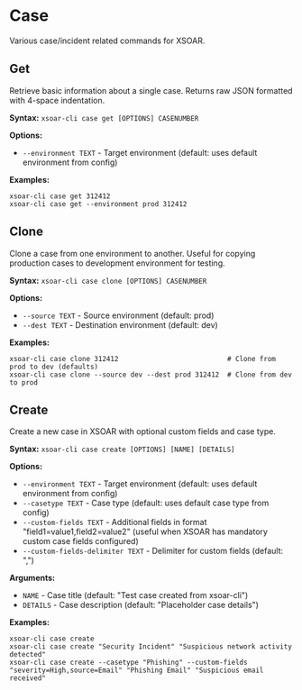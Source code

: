 # Case

Various case/incident related commands for XSOAR.

## Get

Retrieve basic information about a single case. Returns raw JSON formatted with 4-space indentation.

**Syntax:** `xsoar-cli case get [OPTIONS] CASENUMBER`

**Options:**
- `--environment TEXT` - Target environment (default: uses default environment from config)

**Examples:**
```
xsoar-cli case get 312412
xsoar-cli case get --environment prod 312412
```

## Clone

Clone a case from one environment to another. Useful for copying production cases to development environment for testing.

**Syntax:** `xsoar-cli case clone [OPTIONS] CASENUMBER`

**Options:**
- `--source TEXT` - Source environment (default: prod)
- `--dest TEXT` - Destination environment (default: dev)

**Examples:**
```
xsoar-cli case clone 312412                           # Clone from prod to dev (defaults)
xsoar-cli case clone --source dev --dest prod 312412  # Clone from dev to prod
```

## Create

Create a new case in XSOAR with optional custom fields and case type.

**Syntax:** `xsoar-cli case create [OPTIONS] [NAME] [DETAILS]`

**Options:**
- `--environment TEXT` - Target environment (default: uses default environment from config)
- `--casetype TEXT` - Case type (default: uses default case type from config)
- `--custom-fields TEXT` - Additional fields in format "field1=value1,field2=value2" (useful when XSOAR has mandatory custom case fields configured)
- `--custom-fields-delimiter TEXT` - Delimiter for custom fields (default: ",")

**Arguments:**
- `NAME` - Case title (default: "Test case created from xsoar-cli")
- `DETAILS` - Case description (default: "Placeholder case details")

**Examples:**
```
xsoar-cli case create
xsoar-cli case create "Security Incident" "Suspicious network activity detected"
xsoar-cli case create --casetype "Phishing" --custom-fields "severity=High,source=Email" "Phishing Email" "Suspicious email received"
```
